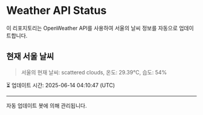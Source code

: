 
# Weather API Status

이 리포지토리는 OpenWeather API를 사용하여 서울의 날씨 정보를 자동으로 업데이트합니다.

## 현재 서울 날씨
> 서울의 현재 날씨: scattered clouds, 온도: 29.39°C, 습도: 54%

⏳ 업데이트 시간: 2025-06-14 04:10:47 (UTC)

---
자동 업데이트 봇에 의해 관리됩니다.
